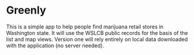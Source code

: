 Greenly
=======

This is a simple app to help people find marijuana retail stores in Washington state. It will use the WSLCB public records for the basis of the list and map views. Version one will rely entirely on local data downloaded with the application (no server needed).
